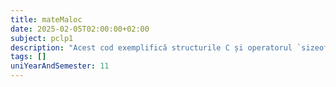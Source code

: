 ```yaml
---
title: mateMaloc
date: 2025-02-05T02:00:00+02:00
subject: pclp1
description: "Acest cod exemplifică structurile C și operatorul `sizeof`, arătând cum se determină dimensiunea lor în memorie. Evidențiază conceptul de aliniere (padding), care poate influența dimensiunea finală a structurii."
tags: []
uniYearAndSemester: 11
---
```


